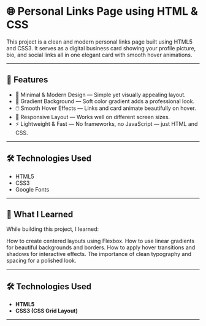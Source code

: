 # 🌐 Personal Links Page using HTML & CSS

This project is a clean and modern personal links page built using HTML5 and CSS3.
It serves as a digital business card showing your profile picture, bio, and social links all in one elegant card with smooth hover animations.

---

## 🚀 Features

- 💎 Minimal & Modern Design — Simple yet visually appealing layout.
- 🌈 Gradient Background — Soft color gradient adds a professional look.
- 🖱️ Smooth Hover Effects — Links and card animate beautifully on hover.
- 📱 Responsive Layout — Works well on different screen sizes.
- ⚡ Lightweight & Fast — No frameworks, no JavaScript — just HTML and CSS.

---

## 🛠️ Technologies Used
- HTML5
- CSS3
- Google Fonts 

---

## 🧠 What I Learned

While building this project, I learned:

How to create centered layouts using Flexbox.
How to use linear gradients for beautiful backgrounds and borders.
How to apply hover transitions and shadows for interactive effects.
The importance of clean typography and spacing for a polished look.

---

## 🛠️ Technologies Used

- **HTML5**  
- **CSS3 (CSS Grid Layout)**  

---
